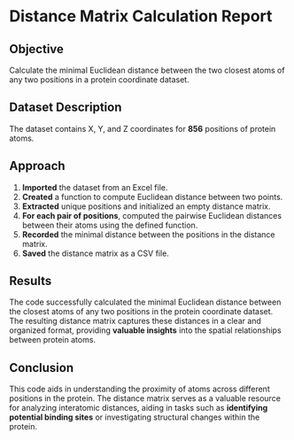 # Distance Matrix Calculation Report

## Objective
Calculate the minimal Euclidean distance between the two closest atoms of any two positions in a protein coordinate dataset.

## Dataset Description
The dataset contains X, Y, and Z coordinates for **856** positions of protein atoms.

## Approach
1. **Imported** the dataset from an Excel file.
2. **Created** a function to compute Euclidean distance between two points.
3. **Extracted** unique positions and initialized an empty distance matrix.
4. **For each pair of positions**, computed the pairwise Euclidean distances between their atoms using the defined function.
5. **Recorded** the minimal distance between the positions in the distance matrix.
6. **Saved** the distance matrix as a CSV file.

## Results
The code successfully calculated the minimal Euclidean distance between the closest atoms of any two positions in the protein coordinate dataset. The resulting distance matrix captures these distances in a clear and organized format, providing **valuable insights** into the spatial relationships between protein atoms.

## Conclusion
This code aids in understanding the proximity of atoms across different positions in the protein. The distance matrix serves as a valuable resource for analyzing interatomic distances, aiding in tasks such as **identifying potential binding sites** or investigating structural changes within the protein.
